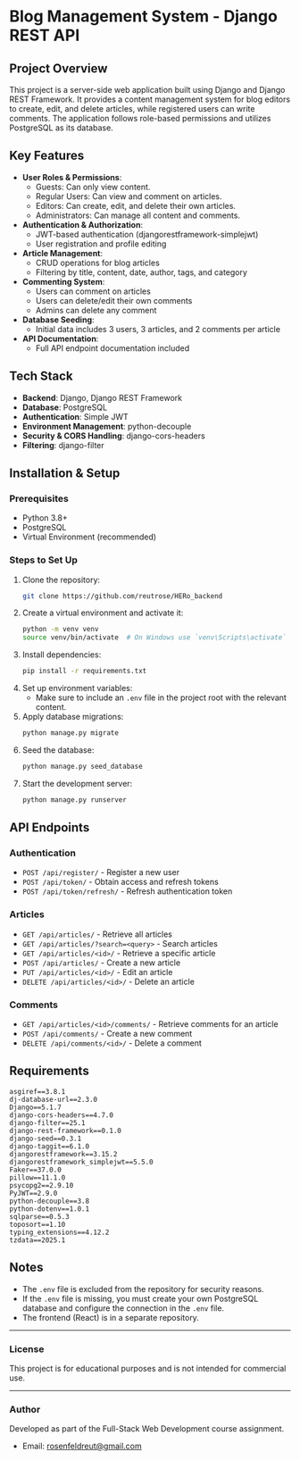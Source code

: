 # Blog Management System - Django REST API

## Project Overview

This project is a server-side web application built using Django and Django REST Framework. It provides a content management system for blog editors to create, edit, and delete articles, while registered users can write comments. The application follows role-based permissions and utilizes PostgreSQL as its database.

## Key Features

- **User Roles & Permissions**:
  - Guests: Can only view content.
  - Regular Users: Can view and comment on articles.
  - Editors: Can create, edit, and delete their own articles.
  - Administrators: Can manage all content and comments.
- **Authentication & Authorization**:
  - JWT-based authentication (djangorestframework-simplejwt)
  - User registration and profile editing
- **Article Management**:
  - CRUD operations for blog articles
  - Filtering by title, content, date, author, tags, and category
- **Commenting System**:
  - Users can comment on articles
  - Users can delete/edit their own comments
  - Admins can delete any comment
- **Database Seeding**:
  - Initial data includes 3 users, 3 articles, and 2 comments per article
- **API Documentation**:
  - Full API endpoint documentation included

## Tech Stack

- **Backend**: Django, Django REST Framework
- **Database**: PostgreSQL
- **Authentication**: Simple JWT
- **Environment Management**: python-decouple
- **Security & CORS Handling**: django-cors-headers
- **Filtering**: django-filter

## Installation & Setup

### Prerequisites

- Python 3.8+
- PostgreSQL
- Virtual Environment (recommended)

### Steps to Set Up

1. Clone the repository:
   ```sh
   git clone https://github.com/reutrose/HERo_backend
   ```
2. Create a virtual environment and activate it:
   ```sh
   python -m venv venv
   source venv/bin/activate  # On Windows use `venv\Scripts\activate`
   ```
3. Install dependencies:
   ```sh
   pip install -r requirements.txt
   ```
4. Set up environment variables:
   - Make sure to include an `.env` file in the project root with the relevant content.
5. Apply database migrations:
   ```sh
   python manage.py migrate
   ```
6. Seed the database:
   ```sh
   python manage.py seed_database
   ```
7. Start the development server:
   ```sh
   python manage.py runserver
   ```

## API Endpoints

### Authentication

- `POST /api/register/` - Register a new user
- `POST /api/token/` - Obtain access and refresh tokens
- `POST /api/token/refresh/` - Refresh authentication token

### Articles

- `GET /api/articles/` - Retrieve all articles
- `GET /api/articles/?search=<query>` - Search articles
- `GET /api/articles/<id>/` - Retrieve a specific article
- `POST /api/articles/` - Create a new article
- `PUT /api/articles/<id>/` - Edit an article
- `DELETE /api/articles/<id>/` - Delete an article

### Comments

- `GET /api/articles/<id>/comments/` - Retrieve comments for an article
- `POST /api/comments/` - Create a new comment
- `DELETE /api/comments/<id>/` - Delete a comment

## Requirements

```
asgiref==3.8.1
dj-database-url==2.3.0
Django==5.1.7
django-cors-headers==4.7.0
django-filter==25.1
django-rest-framework==0.1.0
django-seed==0.3.1
django-taggit==6.1.0
djangorestframework==3.15.2
djangorestframework_simplejwt==5.5.0
Faker==37.0.0
pillow==11.1.0
psycopg2==2.9.10
PyJWT==2.9.0
python-decouple==3.8
python-dotenv==1.0.1
sqlparse==0.5.3
toposort==1.10
typing_extensions==4.12.2
tzdata==2025.1
```

## Notes

- The `.env` file is excluded from the repository for security reasons.
- If the `.env` file is missing, you must create your own PostgreSQL database and configure the connection in the `.env` file.
- The frontend (React) is in a separate repository.

---

### License

This project is for educational purposes and is not intended for commercial use.

---

### Author

Developed as part of the Full-Stack Web Development course assignment.

- Email: rosenfeldreut@gmail.com
